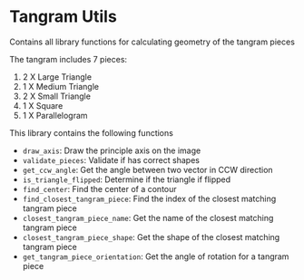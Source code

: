 # Tangram Utils

Contains all library functions for calculating geometry of the tangram pieces

The tangram includes 7 pieces:
 1. 2 X Large Triangle
 2. 1 X Medium Triangle
 3. 2 X Small Triangle
 4. 1 X Square
 5. 1 X Parallelogram

This library contains the following functions
 - `draw_axis`: Draw the principle axis on the image
 - `validate_pieces`: Validate if has correct shapes
 - `get_ccw_angle`: Get the angle between two vector in CCW direction
 - `is_triangle_flipped`: Determine if the triangle if flipped
 - `find_center`: Find the center of a contour
 - `find_closest_tangram_piece`: Find the index of the closest matching tangram piece
 - `closest_tangram_piece_name`: Get the name of the closest matching tangram piece
 - `closest_tangram_piece_shape`: Get the shape of the closest matching tangram piece
 - `get_tangram_piece_orientation`: Get the angle of rotation for a tangram piece